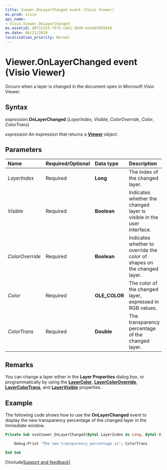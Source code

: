 ```yaml
---
title: Viewer.OnLayerChanged event (Visio Viewer)
ms.prod: visio
api_name:
- Visio.Viewer.OnLayerChanged
ms.assetid: d0731153-f975-cde1-3649-be34df859168
ms.date: 06/21/2019
localization_priority: Normal
---
```



# Viewer.OnLayerChanged event (Visio Viewer)

Occurs when a layer is changed in the document open in Microsoft Visio Viewer.


## Syntax

_expression_.**OnLayerChanged** (_LayerIndex_, _Visible_, _ColorOverride_, _Color_, _ColorTrans_)

_expression_ An expression that returns a **[Viewer](Visio.Viewer.md)** object.


## Parameters

|Name|Required/Optional|Data type|Description|
|:-----|:-----|:-----|:-----|
|_LayerIndex_|Required| **Long**|The index of the changed layer.|
|_Visible_|Required| **Boolean**|Indicates whether the changed layer is visible in the user interface.|
|_ColorOverride_|Required| **Boolean**|Indicates whether to override the color of shapes on the changed layer.|
|_Color_|Required| **OLE_COLOR**|The color of the changed layer, expressed in RGB values.|
|_ColorTrans_|Required| **Double**|The transparency percentage of the changed layer.|

## Remarks

You can change a layer either in the **Layer Properties** dialog box, or programmatically by using the **[LayerColor](Visio.Viewer.LayerColor.md)**, **[LayerColorOverride](Visio.Viewer.LayerColorOverride.md)**, **[LayerColorTrans](Visio.Viewer.LayerColorTrans.md)**, and **[LayerVisible](Visio.Viewer.LayerVisible.md)** properties.


## Example

The following code shows how to use the **OnLayerChanged** event to display the new transparency percentage of the changed layer in the Immediate window.

```vb
Private Sub vsoViewer_OnLayerChanged(ByVal LayerIndex As Long, ByVal Visible As Boolean, ByVal ColorOverride As Boolean, ByVal Color As stdole.OLE_COLOR, ByVal ColorTrans As Double)

    Debug.Print "The new transparency percentage is"; ColorTrans

End Sub
```

[!include[Support and feedback](~/includes/feedback-boilerplate.md)]